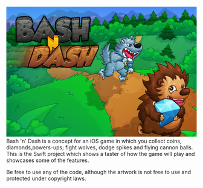 ![Alt text](Finished.jpg?raw=true "Logo")
Bash 'n' Dash is a concept for an iOS game in which you collect coins, diamonds,powers-ups; fight wolves, dodge spikes and flying cannon balls. This is the Swift project which shows a taster of how the game will play and showcases some of the features.

Be free to use any of the code, although the artwork is not free to use and protected under copyright laws.
